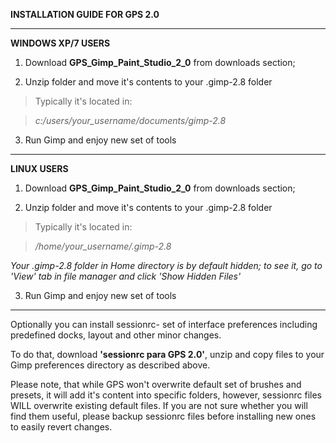 **INSTALLATION GUIDE FOR GPS 2.0**

---

**WINDOWS XP/7 USERS**

1. Download **GPS\_Gimp\_Paint\_Studio\_2\_0** from downloads section;

2. Unzip folder and move it's contents to your .gimp-2.8 folder
> Typically it's located in:

> _c:/users/your\_username/documents/gimp-2.8_

3. Run Gimp and enjoy new set of tools

---

**LINUX USERS**

1. Download **GPS\_Gimp\_Paint\_Studio\_2\_0** from downloads section;

2. Unzip folder and move it's contents to your .gimp-2.8 folder
> Typically it's located in:

> _/home/your\_username/.gimp-2.8_

_Your .gimp-2.8 folder in Home directory is by default hidden; to see it, go to 'View' tab in file manager and click 'Show Hidden Files'_

3. Run Gimp and enjoy new set of tools




---

Optionally you can install sessionrc- set of interface preferences including predefined docks, layout and other minor changes.

To do that, download **'sessionrc para GPS 2.0'**, unzip and copy files to your Gimp preferences directory as described above.



Please note, that while GPS won't overwrite default set of brushes and presets, it will add it's content into specific folders, however, sessionrc files WILL overwrite existing default files. If you are not sure whether you will find them useful, please backup sessionrc files before installing new ones to easily revert changes.
